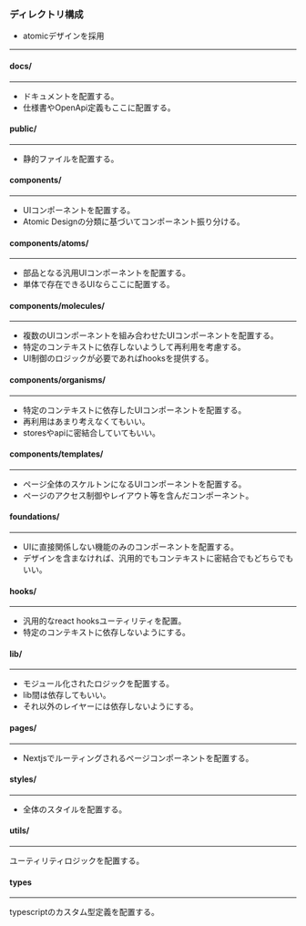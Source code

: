 ### ディレクトリ構成
* atomicデザインを採用

***

#### docs/
***
* ドキュメントを配置する。
*  仕様書やOpenApi定義もここに配置する。

#### public/
***
* 静的ファイルを配置する。

#### components/
***
* UIコンポーネントを配置する。
* Atomic Designの分類に基づいてコンポーネント振り分ける。

#### components/atoms/
***
* 部品となる汎用UIコンポーネントを配置する。
* 単体で存在できるUIならここに配置する。

#### components/molecules/
***
* 複数のUIコンポーネントを組み合わせたUIコンポーネントを配置する。
* 特定のコンテキストに依存しないようして再利用を考慮する。
* UI制御のロジックが必要であればhooksを提供する。

#### components/organisms/
***
* 特定のコンテキストに依存したUIコンポーネントを配置する。
* 再利用はあまり考えなくてもいい。
* storesやapiに密結合していてもいい。

#### components/templates/
***
* ページ全体のスケルトンになるUIコンポーネントを配置する。
* ページのアクセス制御やレイアウト等を含んだコンポーネント。

#### foundations/
***
* UIに直接関係しない機能のみのコンポーネントを配置する。
* デザインを含まなければ、汎用的でもコンテキストに密結合でもどちらでもいい。

#### hooks/
***
* 汎用的なreact hooksユーティリティを配置。
* 特定のコンテキストに依存しないようにする。

#### lib/
***
* モジュール化されたロジックを配置する。
* lib間は依存してもいい。
* それ以外のレイヤーには依存しないようにする。

#### pages/
***
* Nextjsでルーティングされるページコンポーネントを配置する。

#### styles/
***
* 全体のスタイルを配置する。

#### utils/
***
ユーティリティロジックを配置する。

#### types
***
typescriptのカスタム型定義を配置する。